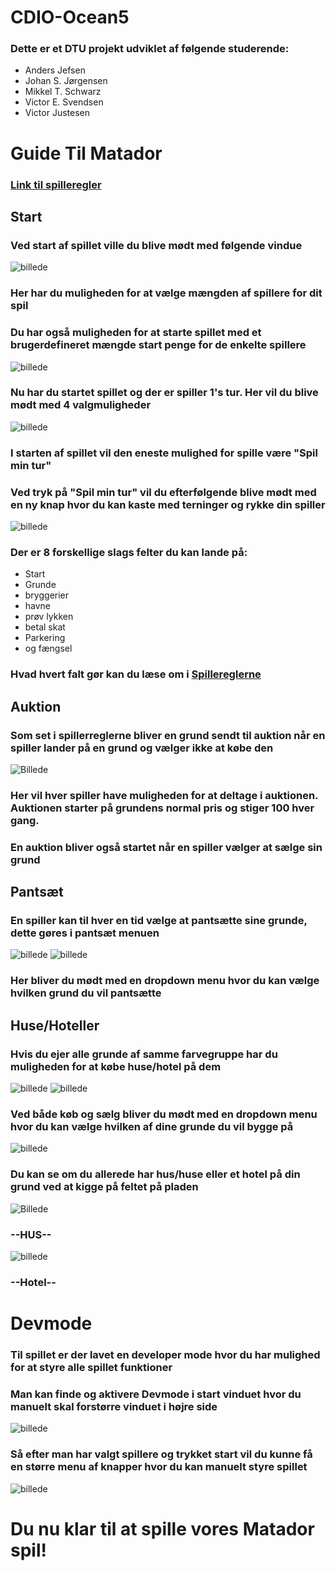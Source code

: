 # CDIO-Ocean5
### Dette er et DTU projekt udviklet af følgende studerende:
* Anders Jefsen
* Johan S. Jørgensen
* Mikkel T. Schwarz
* Victor E. Svendsen
* Victor Justesen

# Guide Til Matador
### [Link til spilleregler](https://cdn.discordapp.com/attachments/1019906216987725859/1059757155726655548/rules.pdf)
## Start
### Ved start af spillet ville du blive mødt med følgende vindue
![billede](C:\Users\vesga\IdeaProjects\oceangamings\READMEbilleder\start.JPG)
### Her har du muligheden for at vælge mængden af spillere for dit spil
### Du har også muligheden for at starte spillet med et brugerdefineret mængde start penge for de enkelte spillere
![billede](C:\Users\vesga\IdeaProjects\oceangamings\READMEbilleder\juster.JPG)
### Nu har du startet spillet og der er spiller 1's tur. Her vil du blive mødt med 4 valgmuligheder
![billede](C:\Users\vesga\IdeaProjects\oceangamings\READMEbilleder\valg.JPG)
### I starten af spillet vil den eneste mulighed for spille være "Spil min tur"
### Ved tryk på "Spil min tur" vil du efterfølgende blive mødt med en ny knap hvor du kan kaste med terninger og rykke din spiller
![billede](C:\Users\vesga\IdeaProjects\oceangamings\READMEbilleder\rul.JPG)
### Der er 8 forskellige slags felter du kan lande på:
* Start
* Grunde
* bryggerier
* havne
* prøv lykken
* betal skat
* Parkering
* og fængsel
### Hvad hvert falt gør kan du læse om i [Spillereglerne](https://cdn.discordapp.com/attachments/1019906216987725859/1059757155726655548/rules.pdf)
## Auktion
### Som set i spillerreglerne bliver en grund sendt til auktion når en spiller lander på en grund og vælger ikke at købe den
![Billede](C:\Users\vesga\IdeaProjects\oceangamings\READMEbilleder\auktion.JPG)
### Her vil hver spiller have muligheden for at deltage i auktionen. Auktionen starter på grundens normal pris og stiger 100 hver gang.
### En auktion bliver også startet når en spiller vælger at sælge sin grund
## Pantsæt
### En spiller kan til hver en tid vælge at pantsætte sine grunde, dette gøres i pantsæt menuen
![billede](C:\Users\vesga\IdeaProjects\oceangamings\READMEbilleder\setpant.JPG)
![billede](C:\Users\vesga\IdeaProjects\oceangamings\READMEbilleder\pantset1.JPG)
### Her bliver du mødt med en dropdown menu hvor du kan vælge hvilken grund du vil pantsætte
## Huse/Hoteller
### Hvis du ejer alle grunde af samme farvegruppe har du muligheden for at købe huse/hotel på dem
![billede](C:\Users\vesga\IdeaProjects\oceangamings\READMEbilleder\2.JPG)
![billede](C:\Users\vesga\IdeaProjects\oceangamings\READMEbilleder\buysell.JPG)
### Ved både køb og sælg bliver du mødt med en dropdown menu hvor du kan vælge hvilken af dine grunde du vil bygge på
![billede](C:\Users\vesga\IdeaProjects\oceangamings\READMEbilleder\drpdwn.JPG)
### Du kan se om du allerede har hus/huse eller et hotel på din grund ved at kigge på feltet på pladen
![Billede](C:\Users\vesga\IdeaProjects\oceangamings\READMEbilleder\hus.PNG)
### --HUS--
![billede](C:\Users\vesga\IdeaProjects\oceangamings\READMEbilleder\hotel.PNG)
### --Hotel--
# Devmode
### Til spillet er der lavet en developer mode hvor du har mulighed for at styre alle spillet funktioner
### Man kan finde og aktivere Devmode i start vinduet hvor du manuelt skal forstørre vinduet i højre side
![billede](C:\Users\vesga\IdeaProjects\oceangamings\READMEbilleder\devmode1.JPG)
### Så efter man har valgt spillere og trykket start vil du kunne få en større menu af knapper hvor du kan manuelt styre spillet
![billede](C:\Users\vesga\IdeaProjects\oceangamings\READMEbilleder\devmode.JPG)
# Du nu klar til at spille vores Matador spil! 